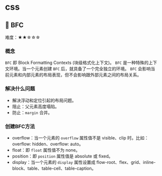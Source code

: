 # css

## 🔸 BFC

难度：★★☆☆☆

### 概念

`BFC` 即 Block Formatting Contexts (块级格式化上下文)。
`BFC` 是一种特殊的上下文环境。当一个元素创建 `BFC` 后，就具备了一个完全独立的环境。
`BFC` 会影响当前元素和内部元素的布局表现，但不会影响跟外部元素之间的布局关系。

### 解决什么问题

- 解决浮动和定位引起的布局问题。
- 阻止：父元素高度塌陷。
- 防止：`margin` 合并。

### 创建BFC方法

- overflow：当一个元素的 `overflow` 属性值不是 visible、clip 时。比如：overflow: hidden、overflow: auto。
- float：即 `float` 属性值不为 none。
- position：即 `position` 属性值是 absolute 或 fixed。
- display：当一个元素的 `display` 属性设置成 flow-root、flex、grid、inline-block、table、table-cell、table-caption。
